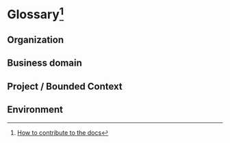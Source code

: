 # Glossary[^1]

## Organization 

## Business domain

## Project / Bounded Context

## Environment


[^1]: [How to contribute to the docs](../HowToContribute/README.md)